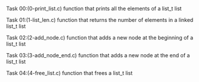 Task 00:(0-print_list.c)
function that prints all the elements of a list_t list

Task 01:(1-list_len.c)
function that returns the number of elements in a linked list_t list

Task 02:(2-add_node.c)
function that adds a new node at the beginning of a list_t list

Task 03:(3-add_node_end.c)
function that adds a new node at the end of a list_t list

Task 04:(4-free_list.c)
function that frees a list_t list
